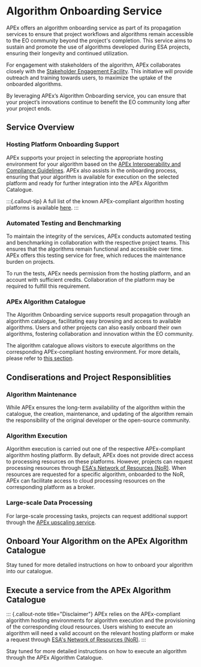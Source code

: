 # Algorithm Onboarding Service

APEx offers an algorithm onboarding service as part of its propagation services to ensure that project workflows and algorithms remain
accessible to the EO community beyond the project's completion. This service aims to sustain and promote the use of
algorithms developed during ESA projects, ensuring their longevity and continued utilization.

For engagement with stakeholders of the algorithm, APEx collaborates closely with
the [Stakeholder Engagement Facility](https://esa-sef.eu/). This initiative will provide outreach and training towards
users, to maximize the uptake of the onboarded algorithms.

By leveraging APEx’s Algorithm Onboarding service, you can ensure that your project’s innovations continue to benefit
the
EO community long after your project ends.

## Service Overview

### Hosting Platform Onboarding Support

APEx supports your project in selecting the appropriate hosting environment for your algorithm based on
the [APEx Interoperability and Compliance Guidelines](../interoperability/algohostingenv.md). APEx also assists in the
onboarding process, ensuring that your algorithm is available for execution on the selected platform and ready for
further integration into the APEx Algorithm Catalogue.

:::{.callout-tip}
A full list of the known APEx-compliant algorithm hosting platforms is available [here](index.qmd#what-are-the-platforms-to-choose-from).
:::

### Automated Testing and Benchmarking

To maintain the integrity of the services, APEx conducts automated testing and benchmarking in collaboration with the
respective project teams. This ensures that the algorithms remain functional and accessible over time. APEx offers this testing service for free, which reduces the maintenance burden on projects.

To run the tests, APEx needs permission from the hosting platform, and an account with sufficient credits. Collaboration of the platform may be required to fulfill this requirement.

### APEx Algorithm Catalogue

The Algorithm Onboarding service supports result propagation through an algorithm catalogue, facilitating easy
browsing and access to available algorithms. Users and other projects can also easily onboard their own algorithms,
fostering collaboration and innovation within the EO community.

The algorithm catalogue allows visitors to execute algorithms on the corresponding APEx-compliant hosting environment.
For more details, please refer to [this section](#execute-a-service-from-the-apex-algorithm-catalogue).

## Condiserations and Project Responsiblities

### Algorithm Maintenance

While APEx ensures the long-term availability of the algorithm within the catalogue, the creation, maintenance, and
updating of the algorithm remain the responsibility of the original developer or the open-source community.

### Algorithm Execution

Algorithm execution is carried out one of the respective APEx-compliant algorithm hosting platform. By default, APEx
does not provide direct access to processing resources on these platforms. However, projects can request processing
resources through [ESA's Network of Resources (NoR)](https://portfolio.nor-discover.org/). When resources are requested
for a specific algorithm, onboarded to the NoR, APEx can facilitate access to cloud processing resources on the
corresponding platform as a broker.

### Large-scale Data Processing

For large-scale processing tasks, projects can request additional support through
the [APEx upscaling service](./upscaling.md).

## Onboard Your Algorithm on the APEx Algorithm Catalogue

Stay tuned for more detailed instructions on how to onboard your algorithm into our catalogue.

## Execute a service from the APEx Algorithm Catalogue

::: {.callout-note title="Disclaimer"}
APEx relies on the APEx-compliant algorithm hosting environments for algorithm execution and the provisioning of the
corresponding cloud resources. Users wishing to execute an algorithm will need a valid account on the relevant hosting
platform or make a request through [ESA's Network of Resources (NoR)](https://portfolio.nor-discover.org/).
:::

Stay tuned for more detailed instructions on how to execute an algorithm through the APEx Algorithm Catalogue.
